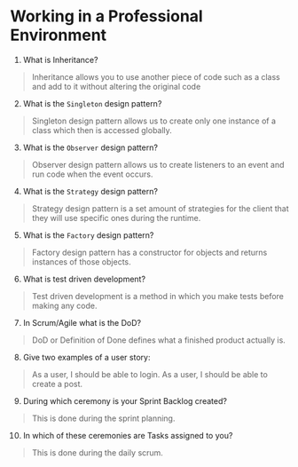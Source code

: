 # Working in a Professional Environment
01. What is Inheritance?

> Inheritance allows you to use another piece of code such as a class and add to it without altering the original code

02. What is the `Singleton` design pattern?

> Singleton design pattern allows us to create only one instance of a class which then is accessed globally.

03. What is the `Observer` design pattern?

> Observer design pattern allows us to create listeners to an event and run code when the event occurs.

04. What is the `Strategy` design pattern?

> Strategy design pattern is a set amount of strategies for the client that they will use specific ones during the runtime.

05. What is the `Factory` design pattern?

> Factory design pattern has a constructor for objects and returns instances of those objects.

06. What is test driven development?

> Test driven development is a method in which you make tests before making any code.

07. In Scrum/Agile what is the DoD?

> DoD or Definition of Done defines what a finished product actually is.

08. Give two examples of a user story:

> As a user, I should be able to login.
  As a user, I should be able to create a post.

09. During which ceremony is your Sprint Backlog created?

> This is done during the sprint planning.

10. In which of these ceremonies are Tasks assigned to you?

> This is done during the daily scrum.
